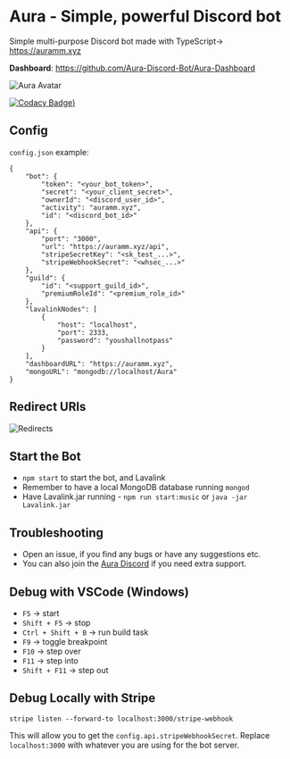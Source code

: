 # Aura - Simple, powerful Discord bot
Simple multi-purpose Discord bot made with TypeScript-> https://auramm.xyz

**Dashboard**: https://github.com/Aura-Discord-Bot/Aura-Dashboard

![Aura Avatar](https://i.ibb.co/tmF2Wrc/aura-smol.png)

[![Codacy Badge](https://api.codacy.com/project/badge/Grade/a1ac968b712b44dab13bcf953c2c87ca))](https://app.codacy.com/gh/Aura-Discord-Bot/Aura?utm_source=github.com&utm_medium=referral&utm_content=Aura-Discord-Bot/Aura&utm_campaign=Badge_Grade)

## Config
`config.json` example:
```
{
    "bot": {
        "token": "<your_bot_token>",
        "secret": "<your_client_secret>",
        "ownerId": "<discord_user_id>",
        "activity": "auramm.xyz",
        "id": "<discord_bot_id>"
    },
    "api": {
        "port": "3000",
        "url": "https://auramm.xyz/api",
        "stripeSecretKey": "<sk_test_...>",        
        "stripeWebhookSecret": "<whsec_...>"
    },
    "guild": {
        "id": "<support_guild_id>",
        "premiumRoleId": "<premium_role_id>"
    },
    "lavalinkNodes": [
        {
            "host": "localhost",
            "port": 2333,
            "password": "youshallnotpass"
        }
    ],
    "dashboardURL": "https://auramm.xyz",
    "mongoURL": "mongodb://localhost/Aura"
}
```

## Redirect URIs
![Redirects](https://i.ibb.co/9pbfVwL/updated-redirects.png)

## Start the Bot
- `npm start` to start the bot, and Lavalink
- Remember to have a local MongoDB database running `mongod`
- Have Lavalink.jar running - `npm run start:music` or `java -jar Lavalink.jar`

## Troubleshooting
- Open an issue, if you find any bugs or have any suggestions etc.
- You can also join the [Aura Discord](https://discord.gg/95gShMP) if you need extra support.

## Debug with VSCode (Windows)
* `F5` -> start
* `Shift + F5` -> stop
* `Ctrl + Shift + B` -> run build task
* `F9` -> toggle breakpoint
* `F10` -> step over
* `F11` -> step into
* `Shift + F11` -> step out

## Debug Locally with Stripe
`stripe listen --forward-to localhost:3000/stripe-webhook`

This will allow you to get the `config.api.stripeWebhookSecret`.
Replace `localhost:3000` with whatever you are using for the bot server.
